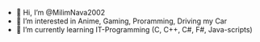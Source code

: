 - 👋 Hi, I’m @MilimNava2002
- 👀 I’m interested in Anime, Gaming, Proramming, Driving my Car
- 🌱 I’m currently learning IT-Programming (C, C++, C#, F#, Java-scripts)


